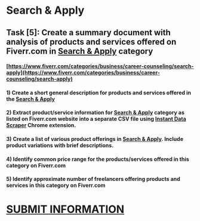 # Search & Apply
## Task [5]: Create a summary document with analysis of products and services offered on Fiverr.com in [Search & Apply](https://www.fiverr.com/categories/business/career-counseling/search-apply) category
#### [https://www.fiverr.com/categories/business/career-counseling/search-apply](https://www.fiverr.com/categories/business/career-counseling/search-apply)
#### 1) Create a short general description for products and services offered in the [Search & Apply](https://www.fiverr.com/categories/business/career-counseling/search-apply)
#### 2) Extract product/service information for [Search & Apply](https://www.fiverr.com/categories/business/career-counseling/search-apply) category as listed on Fiverr.com website into a separate CSV file using [Instant Data Scraper](https://chrome.google.com/webstore/detail/instant-data-scraper/ofaokhiedipichpaobibbnahnkdoiiah) Chrome extension.
#### 3) Create a list of various product offerings in [Search & Apply](https://www.fiverr.com/categories/business/career-counseling/search-apply). Include product variations with brief descriptions.
#### 4) Identify common price range for the products/services offered in this category on Fiverr.com
#### 5) Identify approximate number of freelancers offering products and services in this category on Fiverr.com

# [SUBMIT INFORMATION](https://forms.office.com/r/8AEKjkLxKG)
